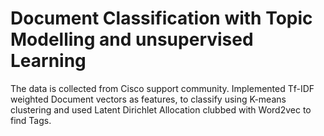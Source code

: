 # Document Classification with Topic Modelling and unsupervised Learning
The data is collected from Cisco support community.
Implemented Tf-IDF weighted Document vectors as features, to classify using K-means clustering and used Latent Dirichlet Allocation clubbed with Word2vec to find Tags.
